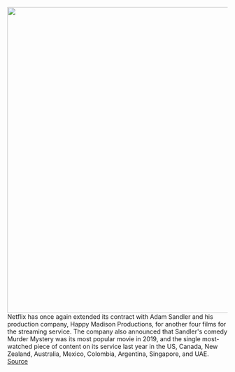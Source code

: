 <img src='https://cdn.vox-cdn.com/thumbor/MeLxv7bW8n0lRk4IqLDNpO8niJg=/0x0:1280x720/1200x800/filters:focal(538x258:742x462)/cdn.vox-cdn.com/uploads/chorus_image/image/66227125/murder_mystery.0.jpg' width='700px' /><br/>
Netflix has once again extended its contract with Adam Sandler and his production company, Happy Madison Productions, for another four films for the streaming service. The company also announced that Sandler's comedy Murder Mystery was its most popular movie in 2019, and the single most-watched piece of content on its service last year in the US, Canada, New Zealand, Australia, Mexico, Colombia, Argentina, Singapore, and UAE.
<a href='https://www.theverge.com/2020/1/31/21116858/adam-sandler-netflix-deal-four-movies-murder-mystery-most-viewed-2019'> Source <a/>